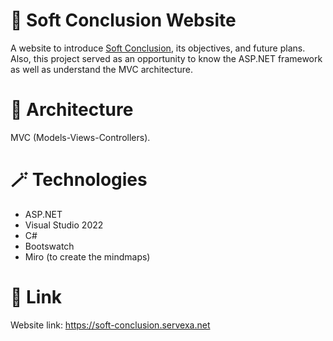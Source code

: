 # 🌠 Soft Conclusion Website
A website to introduce [Soft Conclusion](https://www.youtube.com/@Soft.Conclusion), its objectives, and future plans. Also, this project served as an opportunity to know the ASP.NET framework as well as understand the MVC architecture.
# 🧩 Architecture
MVC (Models-Views-Controllers).
# 🪄 Technologies
- ASP.NET
- Visual Studio 2022
- C#
- Bootswatch
- Miro (to create the mindmaps)
# 🔗 Link
Website link: https://soft-conclusion.servexa.net
